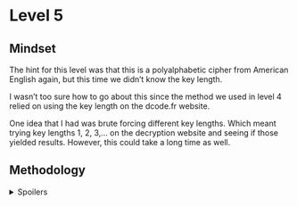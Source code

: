 # Level 5

## Mindset
The hint for this level was that this is a polyalphabetic cipher from American English again, but this time we didn’t know the key length.

I wasn’t too sure how to go about this since the method we used in level 4 relied on using the key length on the dcode.fr website. 

One idea that I had was brute forcing different key lengths. Which meant trying key lengths 1, 2, 3,... on the decryption website and seeing if those yielded results. However, this could take a long time as well.

## Methodology

<details>
<summary>Spoilers</summary>

I logged into level 5 and looked at the file they had in the directory. This time there was no hint, but otherwise it was similar to the previous two levels. 

The ciphered text in krypton6 was: “BELOS Z”.

I copied the text from found1 and input it into https://www.dcode.fr/vigenere-cipher.

I started with a key length of 1 and started brute forcing. While I was brute forcing, I noticed a feature I hadn’t used before: 

<img width="372" height="28" alt="Krypton_5 1" src="https://github.com/user-attachments/assets/20691e10-1318-465e-a50e-585529e64785" />

I wasn’t sure what this was, so I looked it up.

Kasiski’s Test essentially uses an algorithm to determine likely key sizes for a sample of Vigenère ciphered text. For more information, see this 
[link](https://crypto.interactive-maths.com/kasiski-analysis-breaking-the-code.html).

So, I ran this algorithm on the ciphered text from found1 and got this: 

<img width="227" height="278" alt="Krypton_5 3" src="https://github.com/user-attachments/assets/14971ed8-2642-4788-a556-0e78f2891622" />

This tells me that the key length is likely to be 6, 3, 9, 5, or 4. So I tried these key lengths and got the answer at key length 9.

<img width="403" height="785" alt="Krypton_5 2" src="https://github.com/user-attachments/assets/b855b8e8-f553-4711-9f16-18af3a410af9" />

So, the key was KEYLENGTH, and I applied it to the ciphered text in krypton6 and got this:

<img width="227" height="278" alt="Krypton_5 3" src="https://github.com/user-attachments/assets/8d9f5ab9-39f4-4f86-adc3-e1ab7824f01b" />

Therefore, the flag is RANDOM

</details>
